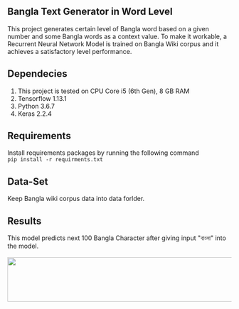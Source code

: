 <h2>Bangla Text Generator in Word Level</h2>
<p>This project generates certain level of Bangla word based on a given number and some Bangla words as a context value. 
To make it workable, a Recurrent Neural Network Model is trained on Bangla Wiki corpus and it achieves a satisfactory 
level performance. </p>

## Dependecies
1. This project is tested on CPU Core i5 (6th Gen), 8 GB RAM
2. Tensorflow 1.13.1
3. Python 3.6.7
4. Keras 2.2.4 

## Requirements 
Install requirements packages by running the following command <br>
```pip install -r requirments.txt```

## Data-Set
Keep Bangla wiki corpus data into data forlder. 
## Results
This model predicts next 100 Bangla Character after giving input "বাংলা" into the model.<br> <br>
<img src="Images/result_wtg.png" width="600" height="100">

